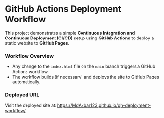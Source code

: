 # GitHub Actions Deployment Workflow

This project demonstrates a simple **Continuous Integration and Continuous Deployment (CI/CD)** setup using **GitHub Actions** to deploy a static website to **GitHub Pages**.

### Workflow Overview
- Any change to the `index.html` file on the `main` branch triggers a GitHub Actions workflow.
- The workflow builds (if necessary) and deploys the site to GitHub Pages automatically.

### Deployed URL
Visit the deployed site at:
https://MdAkbar123.github.io/gh-deployment-workflow/
